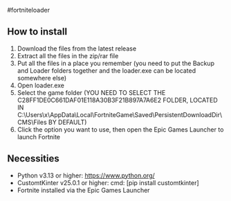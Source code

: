 #fortniteloader

## How to install

1. Download the files from the latest release
2. Extract all the files in the zip/rar file
3. Put all the files in a place you remember (you need to put the Backup and Loader folders together and the loader.exe can be located somewhere else)
4. Open loader.exe
5. Select the game folder (YOU NEED TO SELECT THE C28FF1DE0C661DAF01E118A30B3F21B897A7A6E2 FOLDER, LOCATED IN C:\Users\x\AppData\Local\FortniteGame\Saved\PersistentDownloadDir\CMS\Files BY DEFAULT)
6. Click the option you want to use, then open the Epic Games Launcher to launch Fortnite

## Necessities

- Python v3.13 or higher: https://www.python.org/
- CustomtKinter v25.0.1 or higher: cmd: [pip install customtkinter]
- Fortnite installed via the Epic Games Launcher
